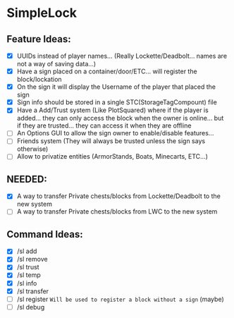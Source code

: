 # SimpleLock

## Feature Ideas:
- [x] UUIDs instead of player names... (Really Lockette/Deadbolt... names are not a way of saving data...)
- [x] Have a sign placed on a container/door/ETC... will register the block/lockation
- [x] On the sign it will display the Username of the player that placed the sign
- [x] Sign info should be stored in a single STC(StorageTagCompount) file
- [x] Have a Add/Trust system (Like PlotSquared) where if the player is added... 
        they can only access the block when the owner is online...
	    but if they are trusted... they can access it when they are offline
- [ ] An Options GUI to allow the sign owner to enable/disable features...
- [ ] Friends system (They will always be trusted unless the sign says otherwise)
- [ ] Allow to privatize entities (ArmorStands, Boats, Minecarts, ETC...)
	
## NEEDED:
- [x] A way to transfer Private chests/blocks from Lockette/Deadbolt to the new system
- [ ] A way to transfer Private chests/blocks from LWC to the new system
	
## Command Ideas:
- [x] /sl add <player>
- [x] /sl remove <player>
- [x] /sl trust <player>
- [x] /sl temp <player> <seconds>
- [x] /sl info
- [x] /sl transfer
- [ ] /sl register `Will be used to register a block without a sign` (maybe)
- [ ] /sl debug
